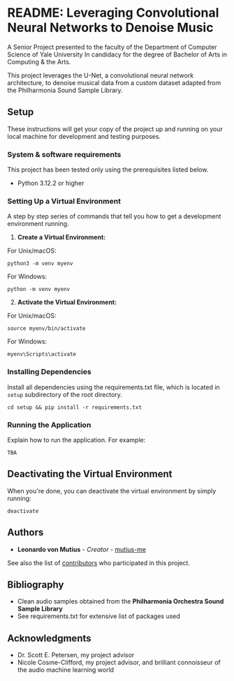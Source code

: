 # README: Leveraging Convolutional Neural Networks to Denoise Music

A Senior Project presented to the faculty of the Department of Computer Science of Yale University In candidacy for the degree of Bachelor of Arts in Computing & the Arts.

This project leverages the U-Net, a convolutional neural network architecture, to denoise musical data from a custom dataset adapted from the Philharmonia Sound Sample Library.

## Setup

These instructions will get your copy of the project up and running on your local machine for development and testing purposes.

### System & software requirements

This project has been tested only using the prerequisites listed below. 

- Python 3.12.2 or higher



### Setting Up a Virtual Environment

A step by step series of commands that tell you how to get a development environment running.

1. **Create a Virtual Environment:**

For Unix/macOS: 

```
python3 -m venv myenv
```

For Windows:

```
python -m venv myenv
```



2. **Activate the Virtual Environment:**

For Unix/macOS:

```
source myenv/bin/activate
```

For Windows:

```
myenv\Scripts\activate
```



### Installing Dependencies

Install all dependencies using the requirements.txt file, which is located in `setup` subdirectory of the root directory.

```
cd setup && pip install -r requirements.txt
```

### Running the Application

Explain how to run the application. For example:

```
TBA
```

## Deactivating the Virtual Environment

When you're done, you can deactivate the virtual environment by simply running:

```
deactivate
```





## Authors

* **Leonardo von Mutius** - *Creator* - [mutius-me](https://github.com/mutius-me)

See also the list of [contributors](LINK_TO_YOUR_PROJECT_CONTRIBUTORS) who participated in this project.



## Bibliography

- Clean audio samples obtained from the **Philharmonia Orchestra Sound Sample Library**
- See requirements.txt for extensive list of packages used



## Acknowledgments

* Dr. Scott E. Petersen, my project advisor
* Nicole Cosme-Clifford, my project advisor, and brilliant connoisseur of the audio machine learning world
